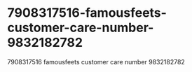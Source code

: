# 7908317516-famousfeets-customer-care-number-9832182782
7908317516 famousfeets customer care number 9832182782
